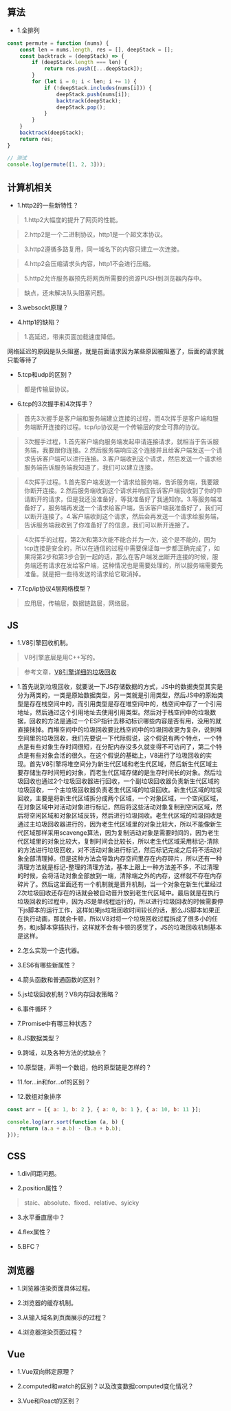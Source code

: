 ## 算法

- 1.全排列

```javascript
const permute = function (nums) {
    const len = nums.length, res = [], deepStack = [];
    const backtrack = (deepStack) => {
        if (deepStack.length === len) {
            return res.push([...deepStack]);
        }
        for (let i = 0; i < len; i += 1) {
            if (!deepStack.includes(nums[i])) {
                deepStack.push(nums[i]);
                backtrack(deepStack);
                deepStack.pop();
            }
        }
    }
    backtrack(deepStack);
    return res;
}

// 测试
console.log(permute([1, 2, 3]));
```

## 计算机相关

- 1.http2的一些新特性？

>1.http2大幅度的提升了网页的性能。

>2.http2是一个二进制协议，http1是一个超文本协议。

>3.http2遵循多路复用，同一域名下的内容只建立一次连接。

>4.http2会压缩请求头内容，http1不会进行压缩。

>5.http2允许服务器预先将网页所需要的资源PUSH到浏览器内存中。

>缺点，还未解决队头阻塞问题。




- 3.websockt原理？

- 4.http1的缺陷？

>1.高延迟，带来页面加载速度降低。

网络延迟的原因是队头阻塞，就是前面请求因为某些原因被阻塞了，后面的请求就只能等待了

- 5.tcp和udp的区别？

>都是传输层协议。

- 6.tcp的3次握手和4次挥手？

>首先3次握手是客户端和服务端建立连接的过程，而4次挥手是客户端和服务端断开连接的过程。tcp/ip协议是一个传输层的安全可靠的协议。

>3次握手过程，1.首先客户端向服务端发起申请连接请求，就相当于告诉服务端，我要跟你连接。2.然后服务端响应这个连接并且给客户端发送一个请求告诉客户端可以进行连接。3.客户端收到这个请求，然后发送一个请求给服务端告诉服务端我知道了，我们可以建立连接。

>4次挥手过程。1.首先客户端发送一个请求给服务端，告诉服务端，我要跟你断开连接。2.然后服务端收到这个请求并响应告诉客户端我收到了你的申请断开的请求，但是我还没准备好，等我准备好了我通知你。3.等服务端准备好了，服务端再发送一个请求给客户端，告诉客户端我准备好了，我们可以断开连接了。4.客户端收到这个请求，然后会再发送一个请求给服务端，告诉服务端我收到了你准备好了的信息，我们可以断开连接了。

>4次挥手的过程，第2次和第3次能不能合并为一次，这个是不能的，因为tcp连接是安全的，所以在通信的过程中需要保证每一步都正确完成了，如果将第2步和第3步合到一起的话，那么在客户端发出断开连接的时候，服务端还有请求在发给客户端，这种情况也是需要处理的，所以服务端需要先准备。就是把一些待发送的请求给它取消掉。

- 7.Tcp/ip协议4层网络模型？

>应用层，传输层，数据链路层，网络层。

## JS

- 1.V8引擎回收机制。

>V8引擎底层是用C++写的。

>参考文章，[V8引擎详细的垃圾回收](https://time.geekbang.org/column/article/131233)

- 1.首先说到垃圾回收，就要说一下JS存储数据的方式，JS中的数据类型其实是分为两类的，一类是原始数据类型，另一类就是引用类型，然后JS中的原始类型是存在栈空间中的，而引用类型是存在堆空间中的，栈空间中存了一个引用地址，然后通过这个引用地址去使用引用类型。然后对于栈空间中的垃圾数据，回收的方法是通过一个ESP指针去移动标识哪些内容是否有用，没用的就直接抹掉。而堆空间中的垃圾回收要比栈空间中的垃圾回收更为复杂，说到堆空间里的垃圾回收，我们先要说一下代际假说，这个假说有两个特点，一个特点是有些对象生存时间很短，在分配内存没多久就变得不可访问了，第二个特点是有些对象会活的很久。在这个假说的基础上，V8进行了垃圾回收的实现。首先V8引擎将堆空间分为新生代区域和老生代区域，然后新生代区域主要存储生存时间短的对象，而老生代区域存储的是生存时间长的对象。然后垃圾回收也通过2个垃圾回收器进行回收，一个副垃圾回收器负责新生代区域的垃圾回收，一个主垃圾回收器负责老生代区域的垃圾回收。新生代区域的垃圾回收，主要是将新生代区域拆分成两个区域，一个对象区域，一个空闲区域，在对象区域中对活动对象进行标记，然后将这些活动对象复制到空闲区域，然后将空闲区域和对象区域反转，然后进行垃圾回收。老生代区域的垃圾回收是通过主垃圾回收器进行的，因为老生代区域里的对象比较大，所以不能像新生代区域那样采用scavenge算法，因为复制活动对象是需要时间的，因为老生代区域里的对象比较大，复制时间会比较长，所以老生代区域采用标记-清除的方法进行垃圾回收，对不活动对象进行标记，然后标记完成之后将不活动对象全部清理掉。但是这种方法会导致内存空间里存在内存碎片，所以还有一种清理方法就是标记-整理的清理方法，基本上跟上一种方法差不多，不过清理的时候，会将活动对象全部放到一端，清除端之外的内存，这样就不存在内存碎片了。然后这里面还有一个机制就是晋升机制，当一个对象在新生代里经过2次垃圾回收还存在的话就会被自动晋升放到老生代区域中。最后就是在执行垃圾回收的过程中，因为JS是单线程运行的，所以进行垃圾回收的时候需要停下js脚本的运行工作，这样如果js垃圾回收时间较长的话，那么JS脚本如果正在执行动画，那就会卡顿，所以V8对将一个垃圾回收过程拆成了很多小的任务，和js脚本穿插执行，这样就不会有卡顿的感觉了，JS的垃圾回收机制基本是这样。

- 2.怎么实现一个迭代器。

- 3.ES6有哪些新属性？

- 4.箭头函数和普通函数的区别？

- 5.js垃圾回收机制？V8内存回收策略？

- 6.事件循环？

- 7.Promise中有哪三种状态？

- 8.JS数据类型？

- 9.跨域，以及各种方法的优缺点？

- 10.原型链，声明一个数组，他的原型链是怎样的？

- 11.for...in和for...of的区别？

- 12.数组对象排序

```javascript
const arr = [{ a: 1, b: 2 }, { a: 0, b: 1 }, { a: 10, b: 11 }];

console.log(arr.sort(function (a, b) {
    return (a.a + a.b) - (b.a + b.b);
}));
```

## CSS

- 1.div间距问题。

- 2.position属性？

>staic、absolute、fixed、relative、syicky

- 3.水平垂直居中？

- 4.flex属性？

- 5.BFC？

## 浏览器

- 1.浏览器渲染页面具体过程。

- 2.浏览器的缓存机制。

- 3.从输入域名到页面展示的过程？

- 4.浏览器渲染页面过程？

## Vue

- 1.Vue双向绑定原理？

- 2.computed和watch的区别？以及改变数据computed变化情况？

- 3.Vue和React的区别？
